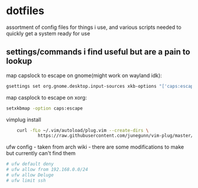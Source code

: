 # dotfiles
assortment of config files for things i use, 
and various scripts needed to quickly get a system
ready for use

## settings/commands i find useful but are a pain to lookup

map capslock to escape on gnome(might work on wayland idk):
```bash
gsettings set org.gnome.desktop.input-sources xkb-options "['caps:escape']"
```
map casplock to escape on xorg:
```bash
setxkbmap -option caps:escape
```
vimplug install
```bash
    curl -fLo ~/.vim/autoload/plug.vim --create-dirs \
            https://raw.githubusercontent.com/junegunn/vim-plug/master/plug.vim
```

ufw config - taken from arch wiki - there are some modifications to make
but currently can't find them
```bash
# ufw default deny
# ufw allow from 192.168.0.0/24
# ufw allow Deluge
# ufw limit ssh
```
